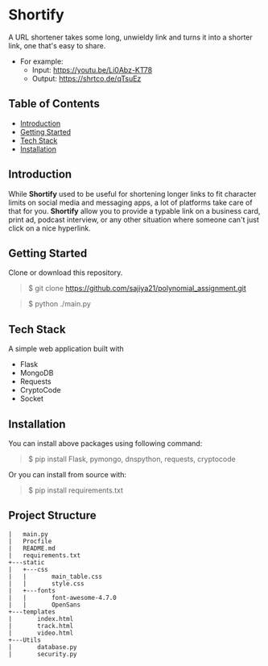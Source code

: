 # Shortify

A URL shortener takes some long, unwieldy link and turns it into a shorter link, one that's easy to share.

- For example:
  - Input: https://youtu.be/Li0Abz-KT78
  - Output: https://shrtco.de/qTsuEz
   
  
## Table of Contents

- [Introduction](#Introduction)  
- [Getting Started](#Getting-Started)  
- [Tech Stack](#Tech-Stack)
- [Installation](#Installation)
    

## Introduction

While **Shortify** used to be useful for shortening longer links to fit character limits on social media and messaging apps, a lot of platforms take care of that for you. **Shortify** allow you to provide a typable link on a business card, print ad, podcast interview, or any other situation where someone can't just click on a nice hyperlink. 

## Getting Started

Clone or download this repository.
> $ git clone https://github.com/sajiya21/polynomial_assignment.git 

> $ python ./main.py

## Tech Stack

A simple web application built with

- Flask  
- MongoDB
- Requests
- CryptoCode
- Socket

## Installation

You can install above packages using following command:
> $ pip install Flask, pymongo, dnspython, requests, cryptocode

Or you can install from source with:
> $ pip install requirements.txt

## Project Structure
```
|   main.py
|   Procfile
|   README.md
|   requirements.txt
+---static
|   +---css
|   |       main_table.css
|   |       style.css
|   +---fonts
|   |       font-awesome-4.7.0
|   |       OpenSans         
+---templates
|       index.html
|       track.html
|       video.html
+---Utils
|       database.py
|       security.py
```